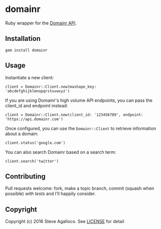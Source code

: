 # domainr

Ruby wrapper for the [Domainr API](http://domainr.build/).

## Installation

    gem install domainr

## Usage

Instantiate a new client:

    client = Domainr::Client.new(mashape_key: 'abcdefghijklmnopqrstuvwxyz')

If you are using Domainr's high volume API endpoints, you can pass the client_id and endpoint instead:

    client = Domainr::Client.new(client_id: '123456789', endpoint: 'https://api.domainr.com')

Once configured, you can use the `Domainr::Client` to retrieve information about a domain:

    client.status('google.com')

You can also search Domainr based on a search term:

    client.search('twitter')

## Contributing

Pull requests welcome: fork, make a topic branch, commit (squash when possible) *with tests* and I'll happily consider.

## Copyright

Copyright (c) 2016 Steve Agalloco. See [LICENSE](LICENSE.md) for detail

